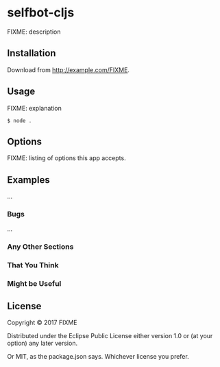 # selfbot-cljs

FIXME: description

## Installation

Download from http://example.com/FIXME.

## Usage

FIXME: explanation

    $ node .

## Options

FIXME: listing of options this app accepts.

## Examples

...

### Bugs

...

### Any Other Sections
### That You Think
### Might be Useful

## License

Copyright © 2017 FIXME

Distributed under the Eclipse Public License either version 1.0 or (at
your option) any later version.

Or MIT, as the package.json says. Whichever license you prefer.
